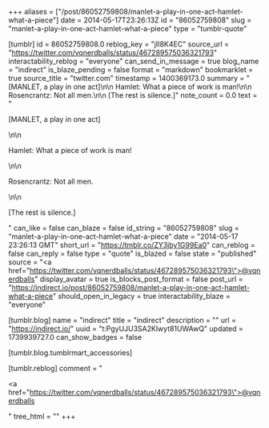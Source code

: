 +++
aliases = ["/post/86052759808/manlet-a-play-in-one-act-hamlet-what-a-piece"]
date = 2014-05-17T23:26:13Z
id = "86052759808"
slug = "manlet-a-play-in-one-act-hamlet-what-a-piece"
type = "tumblr-quote"

[tumblr]
id = 86052759808.0
reblog_key = "jII8K4EC"
source_url = "https://twitter.com/vqnerdballs/status/467289575036321793"
interactability_reblog = "everyone"
can_send_in_message = true
blog_name = "indirect"
is_blaze_pending = false
format = "markdown"
bookmarklet = true
source_title = "twitter.com"
timestamp = 1400369173.0
summary = "[MANLET, a play in one act]\n\n Hamlet: What a piece of work is man!\n\n Rosencrantz: Not all men.\n\n [The rest is silence.]"
note_count = 0.0
text = "<p>[MANLET, a play in one act]</p>\n\n<p>Hamlet: What a piece of work is man!</p>\n\n<p>Rosencrantz: Not all men.</p>\n\n<p>[The rest is silence.]</p>"
can_like = false
can_blaze = false
id_string = "86052759808"
slug = "manlet-a-play-in-one-act-hamlet-what-a-piece"
date = "2014-05-17 23:26:13 GMT"
short_url = "https://tmblr.co/ZY3jby1G99Ea0"
can_reblog = false
can_reply = false
type = "quote"
is_blazed = false
state = "published"
source = "<a href=\"https://twitter.com/vqnerdballs/status/467289575036321793\">@vqnerdballs</a>"
display_avatar = true
is_blocks_post_format = false
post_url = "https://indirect.io/post/86052759808/manlet-a-play-in-one-act-hamlet-what-a-piece"
should_open_in_legacy = true
interactability_blaze = "everyone"

[tumblr.blog]
name = "indirect"
title = "indirect"
description = ""
url = "https://indirect.io/"
uuid = "t:PgyUJU3SA2Klwyt81UWAwQ"
updated = 1739939727.0
can_show_badges = false

[tumblr.blog.tumblrmart_accessories]

[tumblr.reblog]
comment = "<p><a href=\"https://twitter.com/vqnerdballs/status/467289575036321793\">@vqnerdballs</a></p>"
tree_html = ""
+++
